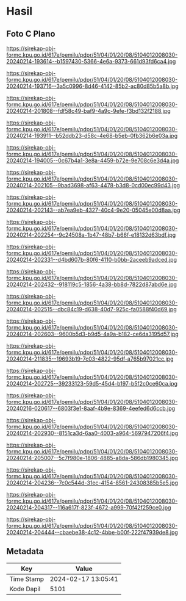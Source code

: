 # Hasil

## Foto C Plano

https://sirekap-obj-formc.kpu.go.id/617e/pemilu/pdpr/51/04/01/20/08/5104012008030-20240214-193614--b1597430-5366-4e6a-9373-661d93fd6ca4.jpg

https://sirekap-obj-formc.kpu.go.id/617e/pemilu/pdpr/51/04/01/20/08/5104012008030-20240214-193716--3a5c0996-8d46-4142-85b2-ac80d85b5a8b.jpg

https://sirekap-obj-formc.kpu.go.id/617e/pemilu/pdpr/51/04/01/20/08/5104012008030-20240214-201808--fdf58c49-baf9-4a9c-9efe-f3bd132f2188.jpg

https://sirekap-obj-formc.kpu.go.id/617e/pemilu/pdpr/51/04/01/20/08/5104012008030-20240214-193911--b52ddb23-d58c-4e68-b5eb-0fb362b6e03a.jpg

https://sirekap-obj-formc.kpu.go.id/617e/pemilu/pdpr/51/04/01/20/08/5104012008030-20240214-194005--0c67b4a1-3e8a-4459-b72e-9e708c6e3d4a.jpg

https://sirekap-obj-formc.kpu.go.id/617e/pemilu/pdpr/51/04/01/20/08/5104012008030-20240214-202105--9bad3698-af63-4478-b3d8-0cd00ec99d43.jpg

https://sirekap-obj-formc.kpu.go.id/617e/pemilu/pdpr/51/04/01/20/08/5104012008030-20240214-202143--ab7ea9eb-4327-40c4-9e20-05045e00d8aa.jpg

https://sirekap-obj-formc.kpu.go.id/617e/pemilu/pdpr/51/04/01/20/08/5104012008030-20240214-202254--9c24508a-1b47-48b7-b66f-e18132d63bdf.jpg

https://sirekap-obj-formc.kpu.go.id/617e/pemilu/pdpr/51/04/01/20/08/5104012008030-20240214-202331--d4bd607b-80f6-4110-b0bb-2aceeb9adced.jpg

https://sirekap-obj-formc.kpu.go.id/617e/pemilu/pdpr/51/04/01/20/08/5104012008030-20240214-202432--918119c5-1856-4a38-bb8d-7822d87abd6e.jpg

https://sirekap-obj-formc.kpu.go.id/617e/pemilu/pdpr/51/04/01/20/08/5104012008030-20240214-202515--dbc84c19-d638-40d7-925c-fa0588f40d69.jpg

https://sirekap-obj-formc.kpu.go.id/617e/pemilu/pdpr/51/04/01/20/08/5104012008030-20240214-202603--9600b5d3-b9d5-4a9a-b182-ce6da3195d57.jpg

https://sirekap-obj-formc.kpu.go.id/617e/pemilu/pdpr/51/04/01/20/08/5104012008030-20240214-211835--19693b19-7c03-4822-95df-a765b97021cc.jpg

https://sirekap-obj-formc.kpu.go.id/617e/pemilu/pdpr/51/04/01/20/08/5104012008030-20240214-202725--39233123-59d5-45d4-b197-b5f2c0ce60ca.jpg

https://sirekap-obj-formc.kpu.go.id/617e/pemilu/pdpr/51/04/01/20/08/5104012008030-20240216-020617--6803f3e1-8aaf-4b9e-8369-4eefed6d6ccb.jpg

https://sirekap-obj-formc.kpu.go.id/617e/pemilu/pdpr/51/04/01/20/08/5104012008030-20240214-202930--8151ca3d-6aa0-4003-a964-5697947206f4.jpg

https://sirekap-obj-formc.kpu.go.id/617e/pemilu/pdpr/51/04/01/20/08/5104012008030-20240214-205007--5c7f980e-1806-4885-a8da-586db1980345.jpg

https://sirekap-obj-formc.kpu.go.id/617e/pemilu/pdpr/51/04/01/20/08/5104012008030-20240214-204236--7c0c544d-31ec-4154-8561-24308385b5e5.jpg

https://sirekap-obj-formc.kpu.go.id/617e/pemilu/pdpr/51/04/01/20/08/5104012008030-20240214-204317--116a617f-823f-4672-a999-70f42f259ce0.jpg

https://sirekap-obj-formc.kpu.go.id/617e/pemilu/pdpr/51/04/01/20/08/5104012008030-20240214-204444--cbaebe38-4c12-4bbe-b00f-222f47939de8.jpg


## Metadata

| Key        | Value               |
| ---------- | ------------------- |
| Time Stamp | 2024-02-17 13:05:41 |
| Kode Dapil | 5101                |



